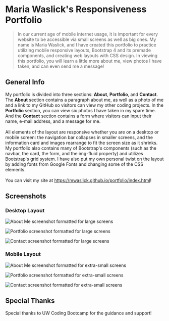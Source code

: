# Maria Waslick's Responsiveness Portfolio

> In our current age of mobile internet usage, it is important for every website to be accessible via small screens as well as big ones. My name is Maria Waslick, and I have created this portfolio to practice utilizing mobile responsive layouts, Bootstrap 4 and its premade components, and creating web layouts with CSS design. In viewing this portfolio, you will learn a little more about me, view photos I have taken, and can even send me a message!

## General Info 
My portfolio is divided into three sections: <b>About</b>, <b>Portfolio</b>, and <b>Contact</b>. The <b>About</b> section contains a paragraph about me, as well as a photo of me and a link to my GitHub so visitors can view my other coding projects. In the <b>Portfolio</b> section, you can view six photos I have taken in my spare time. And the <b>Contact</b> section contains a form where visitors can input their name, e-mail address, and a message for me.
<br><br>
All elements of the layout are responsive whether you are on a desktop or mobile screen: the navigation bar collapses in smaller screens, and the information card and images rearrange to fit the screen size as it shrinks. My portfolio also contains many of Bootstrap's components (such as the navbar, the card, the form, and the img-fluid property) and utilizes Bootstrap's grid system. I have also put my own personal twist on the layout by adding fonts from Google Fonts and changing some of the CSS elements.
<br><br>
You can visit my site at <a href=https://mwaslick.github.io/responsive-portfolio/index.html>https://mwaslick.github.io/portfolio/index.html</a>!

## Screenshots

### Desktop Layout  

![About Me screenshot formatted for large screens](./screenshots/aboutme.png
)

![Portfolio screenshot formatted for large screens](./screenshots/portfolio.png
)

![Contact screenshot formatted for large screens](./screenshots/contact.png
)

### Mobile Layout

![About Me screenshot formatted for extra-small screens](./screenshots/aboutmobile.png
)

![Portfolio screenshot formatted for extra-small screens](./screenshots/portfoliomobile.png
)

![Contact screenshot formatted for extra-small screens](./screenshots/contactmobile.png
)

## Special Thanks

Special thanks to UW Coding Bootcamp for the guidance and support!
